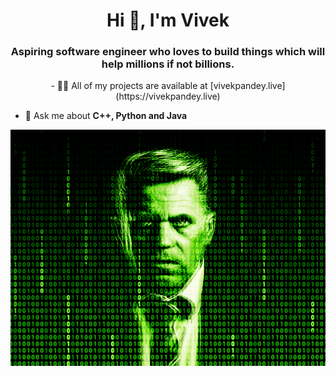 <h1 align="center">Hi 👋, I'm Vivek</h1>
<h3 align="center">Aspiring software engineer who loves to build things which will help millions if not billions.</h3>

<p align="center">
- 👨‍💻 All of my projects are available at [vivekpandey.live](https://vivekpandey.live)

- 💬 Ask me about **C++, Python and Java**
</p>
<p align="center">
<img src="matrix.gif" alt="animated" />
</p>
